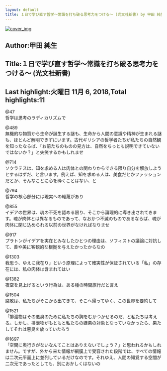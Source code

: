 ```yaml
---
layout: default
title: １日で学び直す哲学～常識を打ち破る思考力をつける～ (光文社新書) by 甲田 純生
---
```


[![cover_img](http://images-jp.amazon.com/images/P/B00F272GVW.09.MZZZZZZZ.jpg)](https://www.amazon.co.jp/dp/B00F272GVW)  
## Author:甲田 純生  
## Title:１日で学び直す哲学～常識を打ち破る思考力をつける～ (光文社新書)  
## Last highlight:火曜日 11月 6, 2018,Total highlights:11  
  
@47  
哲学は思考のラディカリズムで  
  
@489  
無機的な物質から生命が誕生する謎も、生命から人間の意識や精神が生まれる謎も、ほとんど解明できずにいます。古代ギリシアの哲学者たちが私たちの自然観を知ったならば、「お前たちのものの見方は、自然をちっとも説明できていないではないか？」と失笑するかもしれませ  
  
@714  
ソクラテスは、知を求める人は肉体との関わりからできる限り自分を解放しようとするはずだ、と言います。例えば、知を求める人は、美食だとかファッションだとか、そんなことに心を砕くことはない、と  
  
@794  
哲学の核心部分には現実への軽蔑があり  
  
@855  
イデアの世界は、魂の不死を認める限り、そこから論理的に導き出されてきます。魂が肉体とは異なるものであって、なおかつ不滅のものであるならば、魂が肉体に閉じ込められる以前の世界がなければなりませ  
  
@917  
プラトンがイデアを実在とみなしたひとつの理由は、ソフィストの議論に対抗して、善や美に客観的な根拠を与えたかったからなの  
  
@1303  
我思う、ゆえに我在り」という原理によって確実性が保証されている「私」の存在には、私の肉体は含まれてはい  
  
@1382  
夜空を見上げるという行為は、ある種の時間旅行だと言え  
  
@1504  
腐敗は、私たちがそこから出てきて、そこへ帰ってゆく、この世界を要約して  
  
@1521  
「排泄物はその悪臭のために私たちの胸をむかつかせるのだ、と私たちは考える。しかし、排泄物がもともと私たちの嫌悪の対象となっていなかったら、果たしてそれは悪臭を放っていたろう  
  
@1697  
「空間に奥行きがないなんてことはありえないでしょう？」と思われるかもしれません。ですが、外から来た情報が網膜上で受容された段階では、すべての情報は二次元平面上に並列しているだけなのです。それゆえ、人間の知覚する空間が二次元であったとしても、別におかしくはないの  